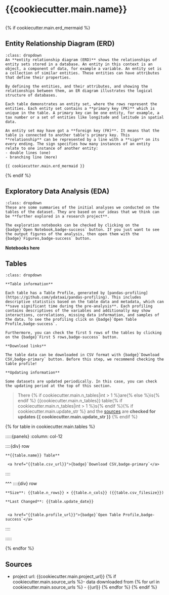 # {{cookiecutter.main.name}}

```{include} ../datasets/{{cookiecutter.main.slug}}/description.md
```
{% if cookiecutter.main.erd_mermaid %}
## Entity Relationship Diagram (ERD)

```{admonition} What is an Entity Relationship Diagram (ERD)?
:class: dropdown
An **entity relationship diagram (ERD)** shows the relationships of entity sets stored in a database. An entity in this context is an object, a component of data, for example a variable. An entity set is a collection of similar entities. These entities can have attributes that define their properties.

By defining the entities, and their attributes, and showing the relationships between them, an ER diagram illustrates the logical structure of databases. 

Each table demonstrates an entity set, where the rows represent the entities. Each entity set contains a **primary key (PK)** which is unique in the table. A primary key can be one entity, for example, a tax number or a set of entities like longitude and latitude in spatial data.

An entity set may have got a **foreign key (FK)**. It means that the table is connected to another table's primary key. This **relationship** can be represented by a line with a **sign** on its every ending. The sign specifies how many instances of an entity relate to one instance of another entity:
- double lines (one)
- branching line (more)
```


```{mermaid}
{{ cookiecutter.main.erd_mermaid }}
```
{% endif %}

## Exploratory Data Analysis (EDA)

```{admonition} What does exploratory data analysis contain?
:class: dropdown
These are some summaries of the initial analyses we conducted on the tables of the dataset. They are based on our ideas that we think can be **further explored in a research project**.

The exploration notebooks can be checked by clicking on the {badge}`Open Notebook,badge-success` button. If you just want to see the output figures of the analysis, then open them with the {badge}`Figures,badge-success` button.
```

**Notebooks here**


## Tables

```{admonition} How should I use this?
:class: dropdown

**Table information**

Each table has a Table Profile, generated by [pandas-profiling](https://github.com/ydataai/pandas-profiling). This includes descriptive statistics based on the table data and metadata, which can **save significant time during the pre-analysis**. Each profiling contains descriptives of the variables and additionally may show interactions, correlations, missing data information, and samples of the data. To see the profiling click on {badge}`Open Table Profile,badge-success`.

Furthermore, you can check the first 5 rows of the tables by clicking on the {badge}`First 5 rows,badge-success` button.

**Download links**

The table data can be downloaded in CSV format with {badge}`Download CSV,badge-primary` button. Before this step, we recommend checking the table profile!

**Updating information**

Some datasets are updated periodically. In this case, you can check the updating period at the top of this section.
```

> There {% if cookiecutter.main.n_tables|int > 1 %}are{% else %}is{% endif %} {{cookiecutter.main.n_tables}} table{% if cookiecutter.main.n_tables|int > 1 %}s{% endif %}{% if cookiecutter.main.update_str %} and the [sources](#sources) are **checked for updates {{ cookiecutter.main.update_str }}** {% endif %}

{% for table in cookiecutter.main.tables %}


:::::{panels} :column: col-12

::::{div} row

```{div} col-9
**{{table.name}} Table**
```

```{div} col-3
 <a href="{{table.csv_url}}">{badge}`Download CSV,badge-primary`</a>
```
::::

^^^
::::{div} row

```{div} col-4
**Size**: {{table.n_rows}} × {{table.n_cols}} ({{table.csv_filesize}})
```

```{div} col-5
**Last Changed**: {{table.update_date}}
```

```{div} col-3

 <a href="{{table.profile_url}}">{badge}`Open Table Profile,badge-success`</a>

```

::::

:::::

{% endfor %}


## Sources

- project url: {{cookiecutter.main.project_url}}
{% if cookiecutter.main.source_urls %}- data downloaded from
{% for url in cookiecutter.main.source_urls %}  - {{url}}
{% endfor %}
{% endif %}